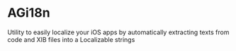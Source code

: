 AGi18n
======

Utility to easily localize your iOS apps by automatically extracting texts from code and XIB files into a Localizable strings